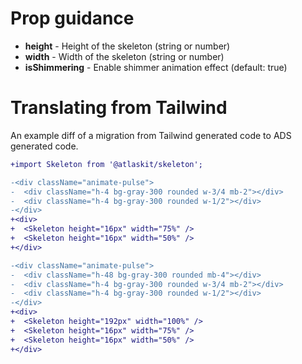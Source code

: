 # Prop guidance

- **height** - Height of the skeleton (string or number)
- **width** - Width of the skeleton (string or number)
- **isShimmering** - Enable shimmer animation effect (default: true)

# Translating from Tailwind

An example diff of a migration from Tailwind generated code to ADS generated code.

```diff
+import Skeleton from '@atlaskit/skeleton';

-<div className="animate-pulse">
-  <div className="h-4 bg-gray-300 rounded w-3/4 mb-2"></div>
-  <div className="h-4 bg-gray-300 rounded w-1/2"></div>
-</div>
+<div>
+  <Skeleton height="16px" width="75%" />
+  <Skeleton height="16px" width="50%" />
+</div>

-<div className="animate-pulse">
-  <div className="h-48 bg-gray-300 rounded mb-4"></div>
-  <div className="h-4 bg-gray-300 rounded w-3/4 mb-2"></div>
-  <div className="h-4 bg-gray-300 rounded w-1/2"></div>
-</div>
+<div>
+  <Skeleton height="192px" width="100%" />
+  <Skeleton height="16px" width="75%" />
+  <Skeleton height="16px" width="50%" />
+</div>
```
